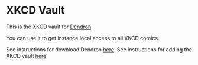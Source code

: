 # XKCD Vault

This is the XKCD vault for [Dendron](http://wiki.dendron.so/). 

You can use it to get instance local access to all XKCD comics. 

See instructions for download Dendron [here](https://wiki.dendron.so/notes/e86ac3ab-dbe1-47a1-bcd7-9df0d0490b40.html). See instructions for adding the XKCD vault [here](https://wiki.dendron.so/notes/eea2b078-1acc-4071-a14e-18299fc28f47.html#remote-vault)

